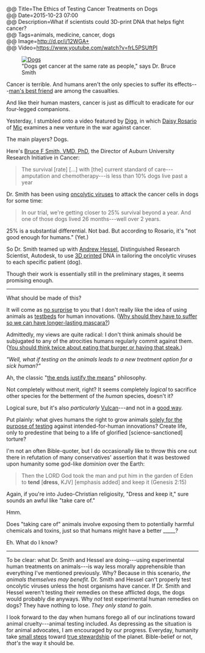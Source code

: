 @@ Title=The Ethics of Testing Cancer Treatments on Dogs  
@@ Date=2015-10-23 07:00  
@@ Description=What if scientists could 3D-print DNA that helps fight cancer?  
@@ Tags=animals, medicine, cancer, dogs  
@@ Image=http://d.pr/i/12WGA+  
@@ Video=https://www.youtube.com/watch?v=frL5PSUftPI  

<figure>
	<a class="nohover" href="https://www.youtube.com/watch?v=frL5PSUftPI">
		<img src="http://d.pr/i/12WGA+" alt="Dogs">
	</a>
	<figcaption>"Dogs get cancer at the same rate as people," says Dr. Bruce Smith</figcaption>
</figure>

Cancer is terrible. And humans aren't the only species to suffer its effects---[man's best friend][urbandictionary] are among the casualties.

And like their human masters, cancer is just as difficult to eradicate for our four-legged companions.

Yesterday, I stumbled onto a video featured by [Digg][digg], in which [Daisy Rosario][twitter] of [Mic][mic] examines a new venture in the war against cancer. 

The main players? Dogs. 

Here's [Bruce F Smith, VMD, PhD][avma], the Director of Auburn University Research Initiative in Cancer:
>The survival [rate] [...] with [the] current standard of care---amputation and chemotherapy---is less than 10% dogs live past a year

Dr. Smith has been using [oncolytic viruses][wikipedia] to attack the cancer cells in dogs for some time:
>In our trial, we're getting closer to 25% survival beyond a year. And one of those dogs lived 26 months---well over 2 years.

25% is a substantial differential. Not bad. But according to Rosario, it's "not good enough for humans." (Yet.)

So Dr. Smith teamed up with [Andrew Hessel][autodeskresearch], Distinguished Research Scientist, Autodesk, to use [3D printed][wikipedia 2] DNA in tailoring the oncolytic viruses to each specific patient (dog).

Though their work is essentially still in the preliminary stages, it seems promising enough.

***

What should be made of this?

It will come as [no surprise][theoveranalyzed] to you that I don't really like the idea of using animals as [testbeds][theoveranalyzed 2] for human innovations. ([Why should they have to suffer so we can have longer-lasting mascara?][humanesociety]) 

Admittedly, my views are quite radical: I don't think animals should be subjugated to any of the atrocities humans regularly commit against them. ([You should think twice about eating that burger or having that steak.][farmsanctuary])

*"Well, what if testing on the animals leads to a new treatment option for a sick human?"*

Ah, the classic "[the ends justify the means][wikipedia 3]" philosophy. 

Not completely without merit, right? It seems completely *logical* to sacrifice other species for the betterment of the *human* species, doesn't it? 

Logical sure, but it's also *particularly* [Vulcan][wikipedia 4]---and not in a [good way][youtube].

Put plainly: what gives humans the right to grow animals [solely for the purpose of testing][wikipedia 5] against intended-for-human innovations? Create life, only to predestine  that being to a life of glorified [science-sanctioned] torture? 

I'm not an often Bible-quoter, but I do occasionally like to throw this one out there in refutation of many conservatives' assertion that it was bestowed upon humanity some god-like *dominion* over the Earth:
>Then the LORD God took the man and put him in the garden of Eden to **tend** [**dress**, KJV] [emphasis added] and keep it (Genesis 2:15)

Again, if you're into Judeo-Christian religiosity, "Dress and keep it," sure sounds an awful like "take care of." 

Hmm. 

Does "taking care of" animals involve exposing them to potentially harmful chemicals and toxins, just so that humans might have a better _____?

Eh. What do I know?

***

To be clear: what Dr. Smith and Hessel are doing---using experimental human treatments on animals---is way less morally apprehensible than everything I've mentioned previously. Why? Because in this scenario, *the animals themselves may benefit*. Dr. Smith and Hessel can't properly test oncolytic viruses unless the host organisms have cancer. If Dr. Smith and Hessel weren't testing their remedies on these afflicted dogs, the dogs would probably die anyways. Why *not* test experimental human remedies on dogs? They have nothing to lose. *They only stand to gain.*

I look forward to the day when humans forego all of our inclinations toward animal cruelty---animal testing included. As depressing as the situation is for animal advocates, I am encouraged by our progress. Everyday, humanity take [small steps][humanesociety 2] toward [true stewardship][peta] of the planet. Bible-belief or not, *that's* the way it should be.

[autodeskresearch]: http://autodeskresearch.com/people/andrewhessel
[avma]: https://www.avma.org/KB/Resources/Reference/BiomedicalResearch/highlight/Pages/Smith.aspx
[digg]: http://digg.com/video/dogs-cancer-cure
[farmsanctuary]: http://www.farmsanctuary.org/learn/factory-farming/
[humanesociety]: http://www.humanesociety.org/issues/cosmetic_testing/qa/questions_answers.html
[humanesociety 2]: http://www.humanesociety.org/about/departments/animals_research.html?credit=web_id93480558
[mic]: http://mic.com
[peta]: http://www.peta.org/action/stop-animals-being-killed-by-military/
[theoveranalyzed]: http://www.theoveranalyzed.net/tags/animals
[theoveranalyzed 2]: http://www.theoveranalyzed.net/2015/3/3/testing-allergy-remedies-on-animals-still
[twitter]: http://twitter.com/itsdmr
[urbandictionary]: http://www.urbandictionary.com/define.php?term=Man%27s+Best+Friend&defid=4026604
[wikipedia]: https://en.wikipedia.org/wiki/Oncolytic_virus
[wikipedia 2]: https://en.wikipedia.org/wiki/3D_printing
[wikipedia 3]: https://en.wikipedia.org/wiki/Consequentialism
[wikipedia 4]: https://en.wikipedia.org/wiki/Vulcan_(Star_Trek#Emotion)
[wikipedia 5]: https://en.wikipedia.org/wiki/Laboratory_mouse
[youtube]: https://www.youtube.com/watch?v=fHAOWLhrxhQ